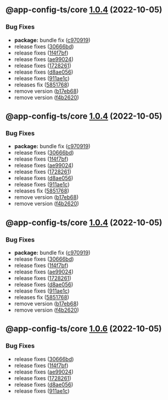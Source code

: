 ## @app-config-ts/core [1.0.4](https://github.com/jbw/app-config-ts/compare/@app-config-ts/core@1.0.3...@app-config-ts/core@1.0.4) (2022-10-05)


### Bug Fixes

* **package:** bundle fix ([c970919](https://github.com/jbw/app-config-ts/commit/c9709195c57b2633117bb2b93eb306113f093762))
* release fixes ([30666bd](https://github.com/jbw/app-config-ts/commit/30666bd0658d2342f2eb11d6b2e6a34fc52a9ed2))
* release fixes ([1f4f7bf](https://github.com/jbw/app-config-ts/commit/1f4f7bf77a9cac91608c7bbae34a8959adf08305))
* release fixes ([ae99024](https://github.com/jbw/app-config-ts/commit/ae9902489c8913f379e269922458954884d83a1d))
* release fixes ([1728261](https://github.com/jbw/app-config-ts/commit/17282619f95a0e077fcd333b69c183a838521679))
* release fixes ([d8ae056](https://github.com/jbw/app-config-ts/commit/d8ae0563a2c38cfe0d4391f2c4bc923665d5f125))
* release fixes ([911ae1c](https://github.com/jbw/app-config-ts/commit/911ae1c35645a06b9ce81f0211061a8ca0a24a3a))
* releases fix ([5851768](https://github.com/jbw/app-config-ts/commit/58517685d863b69aaeed1d94190004731d293984))
* remove version ([b17eb68](https://github.com/jbw/app-config-ts/commit/b17eb685712cfe3401146ec4937fb69796d0de9b))
* remove version ([f4b2620](https://github.com/jbw/app-config-ts/commit/f4b26203817e585fdfeae41e86a83a632178680e))

## @app-config-ts/core [1.0.4](https://github.com/jbw/app-config-ts/compare/@app-config-ts/core@1.0.3...@app-config-ts/core@1.0.4) (2022-10-05)


### Bug Fixes

* **package:** bundle fix ([c970919](https://github.com/jbw/app-config-ts/commit/c9709195c57b2633117bb2b93eb306113f093762))
* release fixes ([30666bd](https://github.com/jbw/app-config-ts/commit/30666bd0658d2342f2eb11d6b2e6a34fc52a9ed2))
* release fixes ([1f4f7bf](https://github.com/jbw/app-config-ts/commit/1f4f7bf77a9cac91608c7bbae34a8959adf08305))
* release fixes ([ae99024](https://github.com/jbw/app-config-ts/commit/ae9902489c8913f379e269922458954884d83a1d))
* release fixes ([1728261](https://github.com/jbw/app-config-ts/commit/17282619f95a0e077fcd333b69c183a838521679))
* release fixes ([d8ae056](https://github.com/jbw/app-config-ts/commit/d8ae0563a2c38cfe0d4391f2c4bc923665d5f125))
* release fixes ([911ae1c](https://github.com/jbw/app-config-ts/commit/911ae1c35645a06b9ce81f0211061a8ca0a24a3a))
* releases fix ([5851768](https://github.com/jbw/app-config-ts/commit/58517685d863b69aaeed1d94190004731d293984))
* remove version ([b17eb68](https://github.com/jbw/app-config-ts/commit/b17eb685712cfe3401146ec4937fb69796d0de9b))
* remove version ([f4b2620](https://github.com/jbw/app-config-ts/commit/f4b26203817e585fdfeae41e86a83a632178680e))

## @app-config-ts/core [1.0.4](https://github.com/jbw/app-config-ts/compare/@app-config-ts/core@1.0.3...@app-config-ts/core@1.0.4) (2022-10-05)


### Bug Fixes

* **package:** bundle fix ([c970919](https://github.com/jbw/app-config-ts/commit/c9709195c57b2633117bb2b93eb306113f093762))
* release fixes ([30666bd](https://github.com/jbw/app-config-ts/commit/30666bd0658d2342f2eb11d6b2e6a34fc52a9ed2))
* release fixes ([1f4f7bf](https://github.com/jbw/app-config-ts/commit/1f4f7bf77a9cac91608c7bbae34a8959adf08305))
* release fixes ([ae99024](https://github.com/jbw/app-config-ts/commit/ae9902489c8913f379e269922458954884d83a1d))
* release fixes ([1728261](https://github.com/jbw/app-config-ts/commit/17282619f95a0e077fcd333b69c183a838521679))
* release fixes ([d8ae056](https://github.com/jbw/app-config-ts/commit/d8ae0563a2c38cfe0d4391f2c4bc923665d5f125))
* release fixes ([911ae1c](https://github.com/jbw/app-config-ts/commit/911ae1c35645a06b9ce81f0211061a8ca0a24a3a))
* releases fix ([5851768](https://github.com/jbw/app-config-ts/commit/58517685d863b69aaeed1d94190004731d293984))
* remove version ([b17eb68](https://github.com/jbw/app-config-ts/commit/b17eb685712cfe3401146ec4937fb69796d0de9b))
* remove version ([f4b2620](https://github.com/jbw/app-config-ts/commit/f4b26203817e585fdfeae41e86a83a632178680e))

## @app-config-ts/core [1.0.6](https://github.com/jbw/app-config-ts/compare/@app-config-ts/core@1.0.5...@app-config-ts/core@1.0.6) (2022-10-05)


### Bug Fixes

* release fixes ([30666bd](https://github.com/jbw/app-config-ts/commit/30666bd0658d2342f2eb11d6b2e6a34fc52a9ed2))
* release fixes ([1f4f7bf](https://github.com/jbw/app-config-ts/commit/1f4f7bf77a9cac91608c7bbae34a8959adf08305))
* release fixes ([ae99024](https://github.com/jbw/app-config-ts/commit/ae9902489c8913f379e269922458954884d83a1d))
* release fixes ([1728261](https://github.com/jbw/app-config-ts/commit/17282619f95a0e077fcd333b69c183a838521679))
* release fixes ([d8ae056](https://github.com/jbw/app-config-ts/commit/d8ae0563a2c38cfe0d4391f2c4bc923665d5f125))
* release fixes ([911ae1c](https://github.com/jbw/app-config-ts/commit/911ae1c35645a06b9ce81f0211061a8ca0a24a3a))

